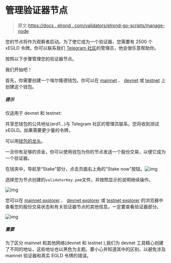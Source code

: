 # 管理验证器节点

> 原文:[https://docs . elrond . com/validators/elrond-go-scripts/manage-node](https://docs.elrond.com/validators/elrond-go-scripts/manage-node)

 您的节点将作为观察者启动。为了使它成为一个验证器，您需要有 2500 个 xEGLD 令牌。你可以联系我们 [Telegram 社区](https://t.me/ElrondValidators)的管理员，他会很乐意帮助你。

按照以下步骤管理您的验证器节点。

我们开始吧！

首先，你需要创建一个埃尔隆德钱包。你可以在 [mainnet](https://wallet.elrond.com) 、 [devnet](https://devnet-wallet.elrond.com) 或 [testnet](https://testnet-wallet.elrond.com) 上创建这个钱包。

##### 提示

仅适用于 devnet 和 testnet:

共享您钱包的公共地址(erd1...)与 Telegram 社区的管理员联系，您将收到测试 xEGLD。如果需要更少量的令牌，

可以用[钱包的龙头](/wallet/web-wallet#testnet-and-devnet-faucet)。

一旦你有足够的资金，你可以使用钱包为你的节点发送一个股份交易，以便它成为一个验证器。

在钱夹中，导航至“Stake”部分，点击页面右上角的“Stake now”按钮。![img](../Images/5939ab4c248c72be008ce37a5b2cf994.png)

选择您为节点创建的`validatorKey.pem`文件，并按照显示的说明继续操作。

![img](../Images/4969d7a0b5707fcea74239ee8525e4e6.png)

您可以在 [mainnet explorer](https://explorer.elrond.com) 、 [devnet explorer](https://devnet-explorer.elrond.com) 或 [testnet explorer](https://testnet-explorer.elrond.com) 的浏览器中查看您的股份交易状态和有关验证器节点的其他信息。一定要查看验证器部分。

![img](../Images/6704b0716a2bf54e8544ca4e39b7bcc2.png)

##### 重要

为了区分 mainnet 和其他网络(devnet 和 testnet ),我们为 devnet 工具精心创建了不同的地址，这些地址也以黑色为主题。要小心并知道其中的区别，以避免涉及 mainnet 验证器和真实 EGLD 令牌的错误。